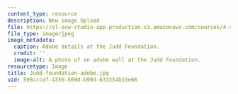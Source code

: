 ```yaml
---
content_type: resource
description: New image Upload
file: https://ol-ocw-studio-app-production.s3.amazonaws.com/courses/4-s67-landscape-experience-seminar-in-land-art-fall-2016/596cccef4350569db99d633354b15e66_Judd-foundation-adobe.jpg
file_type: image/jpeg
image_metadata:
  caption: Adobe details at the Judd Foundation.
  credit: ''
  image-alt: A photo of an adobe wall at the Judd Foundation.
resourcetype: Image
title: Judd-foundation-adobe.jpg
uid: 596cccef-4350-569d-b99d-633354b15e66
---
```

